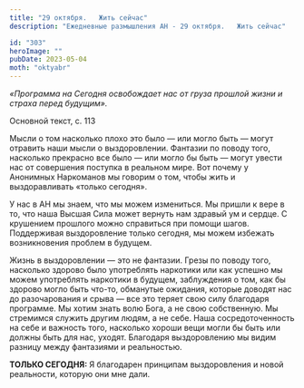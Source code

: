 ```yaml
---
title: "29 октября.   Жить сейчас"
description: "Ежедневные размышления АН - 29 октября.   Жить сейчас"

id: "303"
heroImage: ""
pubDate: 2023-05-04
moth: "oktyabr"
---
```


_«Программа на Сегодня освобождает нас от груза прошлой жизни и страха перед
будущим»._

Основной текст, с. 113

Мысли о том насколько плохо это было — или могло быть — могут отравить наши
мысли о выздоровлении. Фантазии по поводу того, насколько прекрасно все было —
или могло бы быть — могут увести нас от совершения поступка в реальном мире.
Вот почему у Анонимных Наркоманов мы говорим о том, чтобы жить и
выздоравливать «только сегодня».

У нас в АН мы знаем, что мы можем измениться. Мы пришли к вере в то, что наша
Высшая Сила может вернуть нам здравый ум и сердце. С крушением прошлого можно
справиться при помощи шагов. Поддерживая выздоровление только сегодня, мы
можем избежать возникновения проблем в будущем.

Жизнь в выздоровлении — это не фантазии. Грезы по поводу того, насколько
здорово было употреблять наркотики или как успешно мы можем употреблять
наркотики в будущем, заблуждения о том, как бы здорово могло быть что-то,
обманутые ожидания, которые доводят нас до разочарования и срыва — все это
теряет свою силу благодаря программе. Мы хотим знать волю Бога, а не свою
собственную. Мы стремимся служить другим людям, а не себе. Наша
сосредоточенность на себе и важность того, насколько хороши вещи могли бы быть
или должны быть для нас, уходят. Благодаря выздоровлению мы видим разницу
между фантазиями и реальностью.

**ТОЛЬКО СЕГОДНЯ:** Я благодарен принципам выздоровления и новой реальности,
которую они мне дали.
